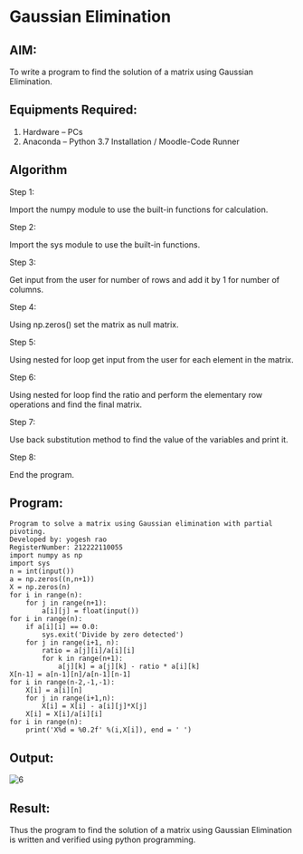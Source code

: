 # Gaussian Elimination

## AIM:
To write a program to find the solution of a matrix using Gaussian Elimination.

## Equipments Required:
1. Hardware – PCs
2. Anaconda – Python 3.7 Installation / Moodle-Code Runner

## Algorithm

Step 1:

Import the numpy module to use the built-in functions for calculation.

Step 2:

Import the sys module to use the built-in functions.

Step 3:

Get input from the user for number of rows and add it by 1 for number of columns.

Step 4:

Using np.zeros() set the matrix as null matrix.

Step 5:

Using nested for loop get input from the user for each element in the matrix.

Step 6:

Using nested for loop find the ratio and perform the elementary row operations and find the final matrix.

Step 7:

Use back substitution method to find the value of the variables and print it.

Step 8:

End the program.

## Program:
```
Program to solve a matrix using Gaussian elimination with partial pivoting.
Developed by: yogesh rao 
RegisterNumber: 212222110055
import numpy as np
import sys
n = int(input())
a = np.zeros((n,n+1))
X = np.zeros(n)
for i in range(n):
    for j in range(n+1):
        a[i][j] = float(input())
for i in range(n):
    if a[i][i] == 0.0:
        sys.exit('Divide by zero detected')
    for j in range(i+1, n):
        ratio = a[j][i]/a[i][i]
        for k in range(n+1):
            a[j][k] = a[j][k] - ratio * a[i][k]
X[n-1] = a[n-1][n]/a[n-1][n-1]
for i in range(n-2,-1,-1):
    X[i] = a[i][n]
    for j in range(i+1,n):
        X[i] = X[i] - a[i][j]*X[j]
    X[i] = X[i]/a[i][i]
for i in range(n):
    print('X%d = %0.2f' %(i,X[i]), end = ' ')

```

## Output:

![6](https://github.com/yogeshrao05/Gaussian/assets/122008288/551d7fab-3bb2-4a25-9f50-bacd691399cd)

## Result:
Thus the program to find the solution of a matrix using Gaussian Elimination is written and verified using python programming.

